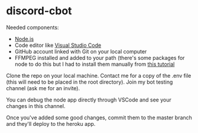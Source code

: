 # discord-cbot

Needed components: 
* [Node.js](https://nodejs.org/en/download/)
* Code editor like [Visual Studio Code](https://code.visualstudio.com/)
* GitHub account linked with Git on your local computer
* FFMPEG installed and added to your path (there's some packages for node to do this but I had to install them manually from [this tutorial](https://m.wikihow.com/Install-FFmpeg-on-Windows)

Clone the repo on your local machine.
Contact me for a copy of the .env file (this will need to be placed in the root directory).
Join my bot testing channel (ask me for an invite).

You can debug the node app directly through VSCode and see your changes in this channel.

Once you've added some good changes, commit them to the master branch and they'll deploy to the heroku app. 
